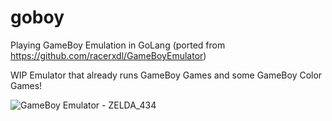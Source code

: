 # goboy
Playing GameBoy Emulation in GoLang (ported from https://github.com/racerxdl/GameBoyEmulator)

WIP Emulator that already runs GameBoy Games and some GameBoy Color Games!

![GameBoy Emulator - ZELDA_434](https://user-images.githubusercontent.com/578310/66717926-78514900-edb4-11e9-84ce-b7c6221cdfc6.png)
